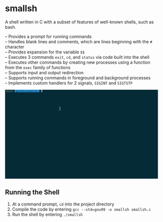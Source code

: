 # smallsh

A shell written in C with a subset of features of well-known shells, such as bash.

&ndash; Provides a prompt for running commands  
&ndash; Handles blank lines and comments, which are lines beginning with the `#` character  
&ndash; Provides expansion for the variable `$$`  
&ndash; Executes 3 commands `exit`, `cd`, and `status` via code built into the shell  
&ndash; Executes other commands by creating new processes using a function from the `exec` family of functions  
&ndash; Supports input and output redirection  
&ndash; Supports running commands in foreground and background processes  
&ndash; Implements custom handlers for 2 signals, `SIGINT` and `SIGTSTP`  

![smallsh in Action](/assets/img/demo.gif)

## Running the Shell

1. At a command prompt, `cd` into the project directory
2. Compile the code by entering `gcc --std=gnu99 -o smallsh smallsh.c`
3. Run the shell by entering `./smallsh`
